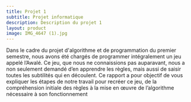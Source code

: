 ```yaml
---
title: Projet 1
subtitle: Projet informatique
description: Description du projet 1
layout: product
image: IMG_4647 (1).jpg
---
```


Dans le cadre du projet d'algorithme et de programmation du premier semestre, nous avons été chargés de programmer intégralement un jeu appelé l’Awalé. Ce jeu, que nous ne connaissions pas auparavant, nous a non seulement demandé d’en apprendre les règles, mais aussi de saisir toutes les subtilités qui en découlent. Ce rapport a pour objectif de vous expliquer les étapes de notre travail pour recréer ce jeu, de la compréhension initiale des règles à la mise en œuvre de l’algorithme nécessaire à son fonctionnement
